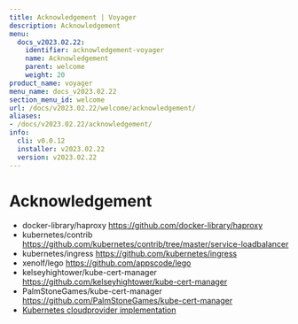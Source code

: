 ```yaml
---
title: Acknowledgement | Voyager
description: Acknowledgement
menu:
  docs_v2023.02.22:
    identifier: acknowledgement-voyager
    name: Acknowledgement
    parent: welcome
    weight: 20
product_name: voyager
menu_name: docs_v2023.02.22
section_menu_id: welcome
url: /docs/v2023.02.22/welcome/acknowledgement/
aliases:
- /docs/v2023.02.22/acknowledgement/
info:
  cli: v0.0.12
  installer: v2023.02.22
  version: v2023.02.22
---
```


# Acknowledgement

 - docker-library/haproxy https://github.com/docker-library/haproxy
 - kubernetes/contrib https://github.com/kubernetes/contrib/tree/master/service-loadbalancer
 - kubernetes/ingress https://github.com/kubernetes/ingress
 - xenolf/lego https://github.com/appscode/lego
 - kelseyhightower/kube-cert-manager https://github.com/kelseyhightower/kube-cert-manager
 - PalmStoneGames/kube-cert-manager https://github.com/PalmStoneGames/kube-cert-manager
 - [Kubernetes cloudprovider implementation](https://github.com/kubernetes/kubernetes/tree/master/pkg/cloudprovider)
